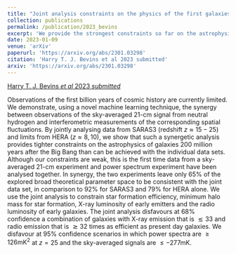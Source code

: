```yaml
---
title: "Joint analysis constraints on the physics of the first galaxies with low frequency radio astronomy data"
collection: publications
permalink: /publication/2023_bevins
excerpt: 'We provide the strongest constraints so far on the astrophysics of the first stars and galaxies!'
date: 2023-01-09
venue: 'arXiv'
paperurl: 'https://arxiv.org/abs/2301.03298'
citation: 'Harry T. J. Bevins et al 2023 submitted'
arxiv: 'https://arxiv.org/abs/2301.03298'
---
```


[Harry T. J. Bevins _et al_ 2023 _submitted_](https://arxiv.org/abs/2301.03298)

Observations of the first billion years of cosmic history are currently limited. We demonstrate, using a novel machine learning technique, the synergy between observations of the sky-averaged 21-cm signal from neutral hydrogen and interferometric measurements of the corresponding spatial fluctuations. By jointly analysing data from SARAS3 (redshift $`z\approx15−25`$) and limits from HERA ($`z\approx8, 10`$), we show that such a synergetic analysis provides tighter constraints on the astrophysics of galaxies 200 million years after the Big Bang than can be achieved with the individual data sets. Although our constraints are weak, this is the first time data from a sky-averaged 21-cm experiment and power spectrum experiment have been analysed together. In synergy, the two experiments leave only 65% of the explored broad theoretical parameter space to be consistent with the joint data set, in comparison to 92% for SARAS3 and 79% for HERA alone. We use the joint analysis to constrain star formation efficiency, minimum halo mass for star formation, X-ray luminosity of early emitters and the radio luminosity of early galaxies. The joint analysis disfavours at 68% confidence a combination of galaxies with X-ray emission that is $\lesssim 33$ and radio emission that is $\gtrsim 32$ times as efficient as present day galaxies. We disfavour at 95% confidence scenarios in which power spectra are $\geq126 \textrm{mK}^2$ at $`z=25`$ and the sky-averaged signals are $\leq -277 \textrm{mK}$.  
